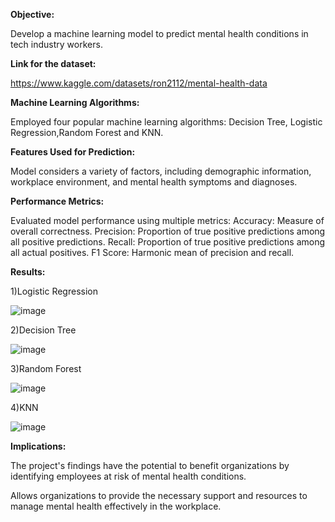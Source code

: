 
**Objective:**

Develop a machine learning model to predict mental health conditions in tech industry workers.

**Link for the dataset:**

https://www.kaggle.com/datasets/ron2112/mental-health-data

**Machine Learning Algorithms:**

Employed four popular machine learning algorithms: Decision Tree, Logistic Regression,Random Forest and KNN.

**Features Used for Prediction:**

Model considers a variety of factors, including demographic information, workplace environment, and mental health symptoms and diagnoses.

**Performance Metrics:**

Evaluated model performance using multiple metrics:
Accuracy: Measure of overall correctness.
Precision: Proportion of true positive predictions among all positive predictions.
Recall: Proportion of true positive predictions among all actual positives.
F1 Score: Harmonic mean of precision and recall.

**Results:**

1)Logistic Regression

![image](https://github.com/Harshvardhan1012/Mental-Health-Prediction-using-ML/assets/142202090/13ec0763-354d-4ba5-b777-a6faff580c04)

2)Decision Tree

![image](https://github.com/Harshvardhan1012/Mental-Health-Prediction-using-ML/assets/142202090/a02b735f-2f55-4220-b6df-9f598a1285c7)

3)Random Forest

![image](https://github.com/Harshvardhan1012/Mental-Health-Prediction-using-ML/assets/142202090/bc01a099-f29d-4d46-8dbd-dd64c3591509)

4)KNN

![image](https://github.com/Harshvardhan1012/Mental-Health-Prediction-using-ML/assets/142202090/735f2e4b-06b1-4b01-902b-b6309de5cead)


**Implications:**

The project's findings have the potential to benefit organizations by identifying employees at risk of mental health conditions.

Allows organizations to provide the necessary support and resources to manage mental health effectively in the workplace.

